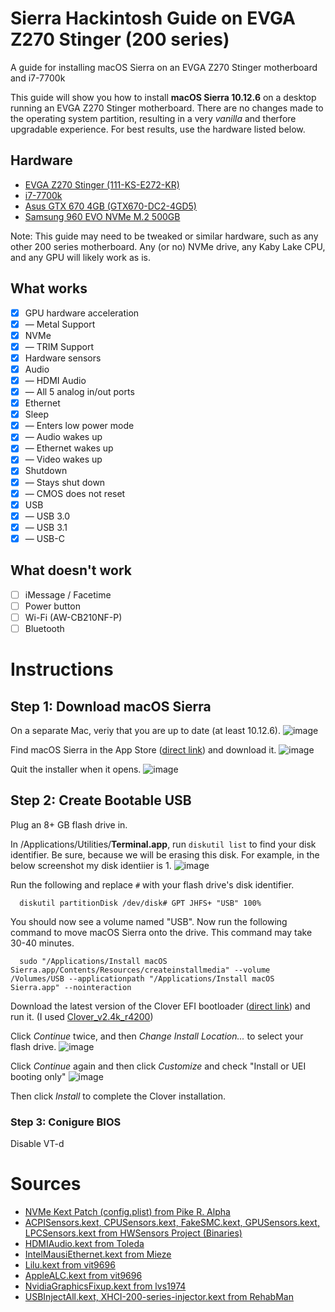 # Sierra Hackintosh Guide on EVGA Z270 Stinger (200 series)
A guide for installing macOS Sierra on an EVGA Z270 Stinger motherboard and i7-7700k

This guide will show you how to install **macOS Sierra 10.12.6** on a desktop running an EVGA Z270 Stinger motherboard. There are no changes made to the operating system partition, resulting in a very *vanilla* and therfore upgradable experience. For best results, use the hardware listed below.

## Hardware
- [EVGA Z270 Stinger (111-KS-E272-KR)](https://www.evga.com/products/product.aspx?pn=111-KS-E272-KR)
- [i7-7700k](https://ark.intel.com/products/97129/Intel-Core-i7-7700K-Processor-8M-Cache-up-to-4_50-GHz)
- [Asus GTX 670 4GB (GTX670-DC2-4GD5)](https://www.asus.com/us/Graphics-Cards/GTX670DC24GD5/)
- [Samsung 960 EVO NVMe M.2 500GB](http://www.samsung.com/us/computing/memory-storage/solid-state-drives/ssd-960-evo-m-2-500gb-mz-v6e500bw/)

Note: This guide may need to be tweaked or similar hardware, such as any other 200 series motherboard. Any (or no) NVMe drive, any Kaby Lake CPU, and any GPU will likely work as is. 

## What works
- [x] GPU hardware acceleration
- [x] — Metal Support
- [x] NVMe
- [x] — TRIM Support
- [x] Hardware sensors
- [x] Audio
- [x] — HDMI Audio
- [x] — All 5 analog in/out ports
- [x] Ethernet
- [x] Sleep
- [x] — Enters low power mode
- [x] — Audio wakes up
- [x] — Ethernet wakes up
- [x] — Video wakes up
- [x] Shutdown
- [x] — Stays shut down
- [x] — CMOS does not reset
- [x] USB
- [x] — USB 3.0
- [x] — USB 3.1
- [x] — USB-C

## What doesn't work
- [ ] iMessage / Facetime
- [ ] Power button
- [ ] Wi-Fi (AW-CB210NF-P)
- [ ] Bluetooth

# Instructions
## Step 1: Download macOS Sierra
On a separate Mac, veriy that you are up to date (at least 10.12.6).
![image](https://user-images.githubusercontent.com/1683528/30447848-073ba4b8-9942-11e7-962b-83fb0e4cc110.png)

Find macOS Sierra in the App Store ([direct link](https://itunes.apple.com/us/app/macos-sierra/id1127487414?mt=12)) and download it.
![image](https://user-images.githubusercontent.com/1683528/30448242-1410d7b6-9943-11e7-875b-3b3e924c92b6.png)

Quit the installer when it opens.
![image](https://user-images.githubusercontent.com/1683528/30448617-e57ac384-9943-11e7-9a3d-c2027b2b7caf.png)

## Step 2: Create Bootable USB
Plug an 8+ GB flash drive in.

In /Applications/Utilities/**Terminal.app**, run `diskutil list` to find your disk identifier. Be sure, because we will be erasing this disk. For example, in the below screenshot my disk identiier is 1. 
![image](https://user-images.githubusercontent.com/1683528/30448363-792c64ee-9943-11e7-8ff8-d60f39420dcd.png)

Run the following and replace `#` with your flash drive's disk identifier.
```
  diskutil partitionDisk /dev/disk# GPT JHFS+ "USB" 100%
```
You should now see a volume named "USB". Now run the following command to move macOS Sierra onto the drive. This command may take 30-40 minutes.
```
  sudo "/Applications/Install macOS Sierra.app/Contents/Resources/createinstallmedia" --volume /Volumes/USB --applicationpath "/Applications/Install macOS Sierra.app" --nointeraction
```

Download the latest version of the Clover EFI bootloader ([direct link](https://sourceforge.net/projects/cloverefiboot/files/latest/download?source=files)) and run it. (I used [Clover_v2.4k_r4200](https://sourceforge.net/projects/cloverefiboot/files/Installer/Clover_v2.4k_r4200.zip/download))

Click *Continue* twice, and then *Change Install Location...* to select your flash drive.
![image](https://user-images.githubusercontent.com/1683528/30450096-b131a168-9945-11e7-81e5-fda48c18ca9a.png)

Click *Continue* again and then click *Customize* and check "Install or UEI booting only"
![image](https://user-images.githubusercontent.com/1683528/30450149-d7581b9c-9945-11e7-8549-76febcebe104.png)

Then click *Install* to complete the Clover installation.

### Step 3: Conigure BIOS
Disable VT-d


# Sources
- [NVMe Kext Patch (config.plist) from Pike R. Alpha](https://pikeralpha.wordpress.com/2016/06/27/nvmefamily-kext-bin-patch-data/comment-page-1/#comment-5855)
- [ACPISensors.kext, CPUSensors.kext, FakeSMC.kext, GPUSensors.kext, LPCSensors.kext from HWSensors Project (Binaries)](http://www.hwsensors.com/releases)
- [HDMIAudio.kext from Toleda](https://github.com/toleda/audio_CloverHDMI)
- [IntelMausiEthernet.kext from Mieze](https://github.com/Mieze/IntelMausiEthernet)
- [Lilu.kext from vit9696](https://github.com/vit9696/Lilu)
- [AppleALC.kext from vit9696](https://github.com/vit9696/AppleALC/releases)
- [NvidiaGraphicsFixup.kext from lvs1974](https://sourceforge.net/projects/nvidiagraphicsfixup/)
- [USBInjectAll.kext, XHCI-200-series-injector.kext from RehabMan](https://github.com/RehabMan/OS-X-USB-Inject-All)
